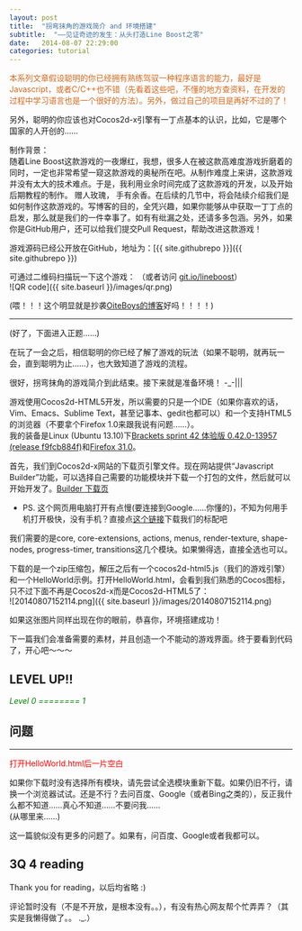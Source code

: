 ```yaml
---
layout: post
title:  "拐弯抹角的游戏简介 and 环境搭建"
subtitle:  "——见证奇迹的发生：从头打造Line Boost之零"
date:   2014-08-07 22:29:00
categories: tutorial
---
```


<span style='color:chocolate'>本系列文章假设聪明的你已经拥有熟练驾驭一种程序语言的能力，最好是Javascript，或者C/C++也不错（先看着这些吧，不懂的地方查资料，在开发的过程中学习语言也是一个很好的方法）。另外，做过自己的项目是再好不过的了！

另外，聪明的你应该也对Cocos2d-x引擎有一丁点基本的认识，比如，它是哪个国家的人开创的……</span>

制作背景：<br>
随着Line Boost这款游戏的一夜爆红，我想，很多人在被这款高难度游戏折磨着的同时，一定也非常希望一窥这款游戏的奥秘所在吧。从制作难度上来讲，这款游戏并没有太大的技术难点。于是，我利用业余时间完成了这款游戏的开发，以及开始后期教程的制作。
赠人玫瑰， 手有余香。在后续的几节中，将会陆续介绍我们是如何制作这款游戏的。写博客的目的，全凭兴趣，如果你能够从中获取一丁丁点的启发，那么就是我们的一件幸事了。如有有纰漏之处，还请多多包涵。另外，如果你是GitHub用户，还可以给我们提交Pull Request，帮助改进这款游戏！

游戏源码已经公开放在GitHub，地址为：[{{ site.githubrepo }}]({{ site.githubrepo }})

可通过二维码扫描玩一下这个游戏： （或者访问 [git.io/lineboost](http://git.io/lineboost)）<br>
![QR code]({{ site.baseurl }}/images/qr.png)

(喂！！！这个明显就是抄袭[OiteBoys的博客](http://blog.csdn.net/kantian_/article/details/21160997)好吗！！！！)

---

(好了，下面进入正题……)

在玩了一会之后，相信聪明的你已经了解了游戏的玩法（如果不聪明，就再玩一会，直到聪明为止……），也大致知道了游戏的流程。

很好，拐弯抹角的游戏简介到此结束。接下来就是准备环境！ -_-\|\|\|

游戏使用Cocos2d-HTML5开发，所以需要的只是一个IDE（如果你喜欢的话，Vim、Emacs、Sublime Text，甚至记事本、gedit也都可以）和一个支持HTML5的浏览器（不要拿个Firefox 1.0来跟我说有问题……）。<br>
我的装备是Linux (Ubuntu 13.10)下[Brackets sprint 42 体验版 0.42.0-13957 (release f9fcb884f)](https://github.com/adobe/brackets)和[Firefox 31.0](http://www.firefox.com.cn/)。

首先，我们到Cocos2d-x网站的下载页引擎文件。现在网站提供“Javascript Builder”功能，可以选择自己需要的功能模块并下载一个打包的文件，然后就可以开始开发了。[Builder 下载页](http://cocos2d-x.org/filecenter/jsbuilder/)

* PS. 这个网页用电脑打开有点慢(要连接到Google……你懂的)，不知为何用手机打开极快，没有手机？直接点[这个链接](http://cocos2d-x.org/filecenter/jsbuilder/generate/?ver=v3.0-RC1&com=false&file=core-webgl,core,core-extensions,actions,menus,render-texture,shape-nodes,progress-timer,transitions)下载我们的标配吧

我们需要的是core, core-extensions, actions, menus, render-texture, shape-nodes, progress-timer, transitions这几个模块。如果懒得选，直接全选也可以。

下载的是一个zip压缩包，解压之后有一个cocos2d-html5.js（我们的游戏引擎）和一个HelloWorld示例。打开HelloWorld.html，会看到我们熟悉的Cocos图标，只不过下面不再是Cocos2d-x而是Cocos2d-HTML5了：<br>
![20140807152114.png]({{ site.baseurl }}/images/20140807152114.png)

如果这张图片同样出现在你的眼前，恭喜你，环境搭建成功！

下一篇我们会准备需要的素材，并且创造一个不能动的游戏界面。终于要看到代码了，开心吧～～～

LEVEL UP!!
---
<span style='color:green'>*Level 0 ======== 1*</span>


问题
----
---
<span style='color:red'>打开HelloWorld.html后一片空白</span>

如果你下载时没有选择所有模块，请先尝试全选模块重新下载。如果仍旧不行，请换一个浏览器试试。还是不行？去问百度、Google（或者Bing之类的），反正我什么都不知道……真心不知道……不要问我……<br>
(从哪里来……)

这一篇貌似没有更多的问题了。如果有，问百度、Google或者我都可以。

3Q 4 reading
---
Thank you for reading，以后均省略 :)

评论暂时没有（不是不开放，是根本没有。。），有没有热心网友帮个忙弄弄？（其实是我懒得做了。。 ._.）

